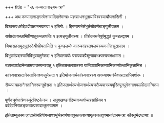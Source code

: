 +++
title = "५६ कन्यादानाङ्गमन्त्राः"

+++
अथ कन्यादानाङ्गत्वेनगवादिदानेमन्त्राः यज्ञसाधनभूतायाविश्वस्याघौघनाशिनी ।

विश्वरूपधरोदेवःप्रीयतामनयागवा १ इतिगोः । हिरण्यगर्भसंभूतंसौवर्णचाङ्गुलीयकम ।

सर्वप्रदंप्रयच्छामिप्रीणातुकमलापतिः १ इत्यङ्गुलीयस्यः । क्षीरोदमथनेपूर्वमुद्धृतं कुण्डलद्वयम ।

श्रियासहसमुद्भूतंददेश्रीःप्रीयतामिति १ कुण्डलयोः काञ्चनंहस्तवलयंरूपकान्तिसुखप्रदम ।

विभूषणंप्रदास्यामिविभूषयतुमेसदा १ इतिवलययोः परापवादपैशून्यादभक्ष्यस्यचभक्षणात ।

उत्पन्नपापंदानेनताम्रपात्रस्यनश्यतु १ इतिताम्रजलपात्रस्य यानिपापानिकाम्यानिकाम्योत्थानिकृतानिच ।

कांस्यपात्रप्रदानेनतानिनश्यन्तुमेसदा १ इतिभोजनार्थकांस्यपात्रस्य अगम्यागमनंचैवपरदाराभिमर्शनम्‍ ।

रौप्यपात्रप्रदानेनतानिनश्यन्तुमेसदा १ इतिजलार्थस्यभोजनार्थस्यचरौप्यपात्रस्यपूरितंपूगपूगेननागवल्लीदलान्वितम ।

पूर्णेनचूर्णपात्रेणकर्पूरपिष्टकेनच । सपूगखण्डनंदिव्यंगन्धर्वाप्सरसांप्रियम १ ददेदेवनिरातङ्कत्वत्प्रसादात्कुरुष्वमाम ।

इतिताम्बूलस्य एवंदासीमहिषीगजाश्वभूमिस्वर्णपात्रपुस्तकशय्यागृहरजतवृषभानांदानमन्त्राः कौस्तुभेद्रष्टव्याः ॥
